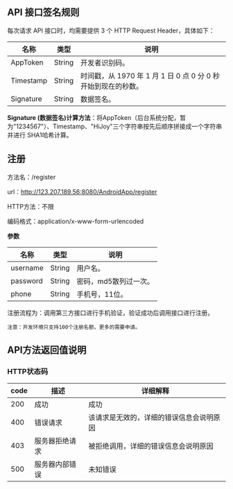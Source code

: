 ## API 接口签名规则

每次请求 API 接口时，均需要提供 3 个 HTTP Request Header，具体如下：

名称|类型|说明
---|---|---
AppToken | String | 开发者识别码。
Timestamp | String | 时间戳，从 1970 年 1 月 1 日 0 点 0 分 0 秒开始到现在的秒数。
Signature | String | 数据签名。

**Signature (数据签名)计算方法**：将AppToken（后台系统分配，暂为"1234567"）、Timestamp、"HiJoy"三个字符串按先后顺序拼接成一个字符串并进行 SHA1哈希计算。

## 注册

方法名：/register

url：http://123.207.189.56:8080/AndroidApp/register

HTTP方法：不限

编码格式：application/x-www-form-urlencoded

**参数**

名称|类型|说明
---|---|---
username | String | 用户名。
password | String | 密码，md5散列过一次。
phone | String | 手机号，11位。

注册流程为：调用第三方接口进行手机验证，验证成功后调用接口进行注册。

    注意：开发环境只支持100个注册名额，更多的需要申请。
    
## API方法返回值说明

### HTTP状态码

code|描述|详细解释
---|---|---
200 | 成功 | 成功
400 | 错误请求 | 该请求是无效的，详细的错误信息会说明原因
403 | 服务器拒绝请求 | 被拒绝调用，详细的错误信息会说明原因
500 | 服务器内部错误 | 未知错误

